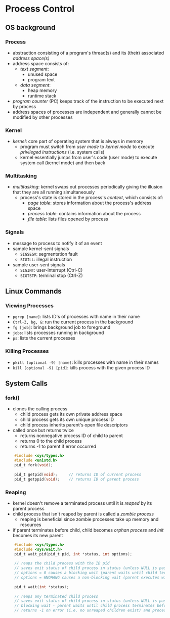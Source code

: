 # Process Control

## OS background

### Process
- abstraction consisting of a program's thread(s) and its (their) associated *address space(s)*
- address space consists of:
  - *text segment*:
    - unused space
    - program text
  - *data segment*:
    - heap memory
    - runtime stack
- *program counter* (PC) keeps track of the instruction to be executed next by process
- address spaces of processes are independent and generally cannot be modified by other processes

### Kernel
- *kernel*: core part of operating system that is always in memory
  - program must switch from *user mode* to *kernel mode* to execute *privileged instructions* (i.e. system calls)
  - kernel essentially jumps from user's code (user mode) to execute system call (kernel mode) and then back

### Multitasking
- *multitasking*: kernel swaps out processes periodically giving the illusion that they are all running simultaneously
  - process's state is stored in the process's *context*, which consists of:
    - *page table*: stores information about the process's address space
    - *process table*: contains information about the process
    - *file table*: lists files opened by process

### Signals

- message to process to notify it of an event
- sample kernel-sent signals
  - `SIGSEGV`: segmentation fault
  - `SIGILL`: illegal instruction
- sample user-sent signals
  - `SIGINT`: user-interrupt (Ctrl-C)
  - `SIGTSTP`: terminal stop (Ctrl-Z)

## Linux Commands

### Viewing Processes

- `pgrep [name]`: lists ID's of processes with name in their name
- `Ctrl-Z, bg, &`: run the current process in the background
- `fg [job]`: brings background job to foreground
- `jobs`: lists processes running in background
- `ps`: lists the current processes

### Killing Processes

- `pkill (optional -9) [name]`: kills processes with name in their names
- `kill (optional -9) [pid]`: kills process with the given process ID

## System Calls

### fork()

- clones the calling process
  - child process gets its own private address space
  - child process gets its own unique process ID
  - child process inherits parent's open file descriptors
- called once but returns twice
  - returns nonnegative process ID of child to parent
  - returns 0 to the child process
  - returns -1 to parent if error occurred
```C
    #include <sys/types.h>
    #include <unistd.h>
    pid_t fork(void);
    
    pid_t getpid(void);     // returns ID of current process
    pid_t getppid(void);    // returns ID of parent process
```

### Reaping

- kernel doesn't remove a terminated process until it is *reaped* by its parent process
- child process that isn't reaped by parent is called a *zombie process*  
  - reaping is beneficial since zombie processes take up memory and resources
- if parent terminates before child, child becomes *orphan process* and *init* becomes its new parent

```C
    #include <sys/types.h>
    #include <sys/wait.h>
    pid_t wait_pid(pid_t pid, int *status, int options);
    
    // reaps the child process with the ID pid
    // saves exit status of child process in status (unless NULL is passed in)
    // options = 0 causes a blocking wait (parent waits until child terminates before continuing)
    // options = WNOHANG causes a non-blocking wait (parent executes without waiting for child's termination)
    
    pid_t wait(int *status);
    
    // reaps any terminated child process
    // saves exit status of child process in status (unless NULL is passed in)
    // blocking wait - parent waits until child process terminates before continuing
    // returns -1 on error (i.e. no unreaped children exist) and process ID of reaped child on success
```

